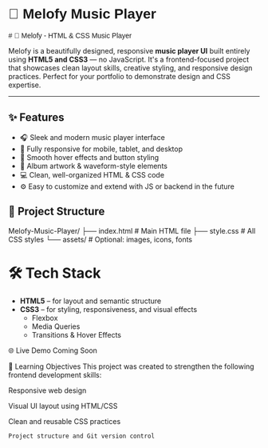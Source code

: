 <h1 style="font-family: Poppins, sans-serif; font-weight:600;">🎵 Melofy Music Player</h1>

<p style="font-family: Poppins, sans-serif;">
# 🎵 Melofy - HTML & CSS Music Player

Melofy is a beautifully designed, responsive **music player UI** built entirely using **HTML5 and CSS3** — no JavaScript. It's a frontend-focused project that showcases clean layout skills, creative styling, and responsive design practices. Perfect for your portfolio to demonstrate design and CSS expertise.

---

## ✨ Features

- 🎧 Sleek and modern music player interface
- 📱 Fully responsive for mobile, tablet, and desktop
- 🎨 Smooth hover effects and button styling
- 📀 Album artwork & waveform-style elements
- 💻 Clean, well-organized HTML & CSS code
- ⚙️ Easy to customize and extend with JS or backend in the future

## 📂 Project Structure
Melofy-Music-Player/
├── index.html # Main HTML file
├── style.css # All CSS styles
└── assets/ # Optional: images, icons, fonts

# 🛠️ Tech Stack

- **HTML5** – for layout and semantic structure
- **CSS3** – for styling, responsiveness, and visual effects
  - Flexbox
  - Media Queries
  - Transitions & Hover Effects

🌐 Live Demo
    Coming Soon  

🧠 Learning Objectives
 This project was created to strengthen the following frontend development skills:

   Responsive web design

   Visual UI layout using HTML/CSS

   Clean and reusable CSS practices

    Project structure and Git version control

